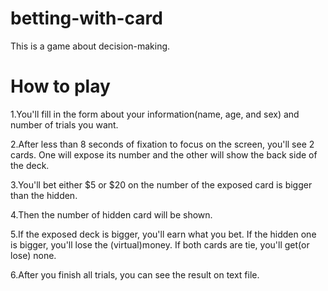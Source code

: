 # betting-with-card

This is a game about decision-making.

# How to play

1.You'll fill in the form about your information(name, age, and sex) and number of trials you want.


2.After less than 8 seconds of fixation to focus on the screen,
you'll see 2 cards. One will expose its number and the other will show the back side of the deck.


3.You'll bet either $5 or $20 on the number of the exposed card is bigger than the hidden.


4.Then the number of hidden card will be shown.


5.If the exposed deck is bigger, you'll earn what you bet.
If the hidden one is bigger, you'll lose the (virtual)money.
If both cards are tie, you'll get(or lose) none.


6.After you finish all trials, you can see the result on text file.

